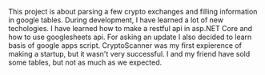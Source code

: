 This project is about parsing a few crypto exchanges and filling information in google tables. During development, I have learned a lot of new techologies. I have learned how to make a restful api in asp.NET Core and how to use googlesheets api. For asking an update I also decided to learn basis of google apps script. CryptoScanner was my first expierence of making a startup, but it wasn't very successful. I and my friend have sold some tables, but not as much as we expected.
